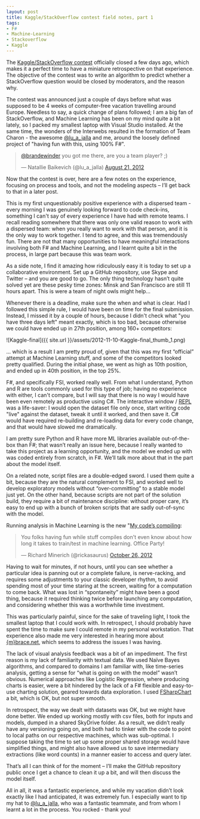 ```yaml
---
layout: post
title: Kaggle/StackOverflow contest field notes, part 1
tags:
- F#
- Machine-Learning
- Stackoverflow
- Kaggle
---
```


The [Kaggle/StackOverflow contest](https://www.kaggle.com/c/predict-closed-questions-on-stack-overflow) officially closed a few days ago, which makes it a perfect time to have a miniature retrospective on that experience. The objective of the contest was to write an algorithm to predict whether a StackOverflow question would be closed by moderators, and the reason why.  

The contest was announced just a couple of days before what was supposed to be 4 weeks of computer-free vacation travelling around Europe. Needless to say, a quick change of plans followed; I am a big fan of StackOverflow, and Machine Learning has been on my mind quite a bit lately, so I packed my smallest laptop with Visual Studio installed. At the same time, the wonders of the Interwebs resulted in the formation of Team Charon - the awesome [@lu_a_jalla](https://twitter.com/lu_a_jalla) and me, around the loosely defined project of "having fun with this, using 100% F#".

<blockquote class="twitter-tweet" data-lang="en"><p lang="en" dir="ltr"><a href="https://twitter.com/brandewinder">@brandewinder</a> you got me there, are you a team player? ;)</p>&mdash; Natallie Baikevich (@lu_a_jalla) <a href="https://twitter.com/lu_a_jalla/status/238036265654681601">August 21, 2012</a></blockquote>
<script async src="//platform.twitter.com/widgets.js" charset="utf-8"></script>

Now that the contest is over, here are a few notes on the experience, focusing on process and tools, and not the modeling aspects – I’ll get back to that in a later post.  

<!--more-->

This is my first unquestionably positive experience with a dispersed team - every morning I was genuinely looking forward to code check-ins, something I can't say of every experience I have had with remote teams. I recall reading somewhere that there was only one valid reason to work with a dispersed team: when you really want to work with that person, and it is the only way to work together. I tend to agree, and this was tremendously fun. There are not that many opportunities to have meaningful interactions involving both F# and Machine Learning, and I learnt quite a bit in the process, in large part because this was team work.  

As a side note, I find it amazing how ridiculously easy it is today to set up a collaborative environment. Set up a GitHub repository, use Skype and Twitter – and you are good to go. The only thing technology hasn’t quite solved yet are these pesky time zones: Minsk and San Francisco are still 11 hours apart. This is were a team of night owls might help…  

Whenever there is a deadline, make sure the when and what is clear. Had I followed this simple rule, I would have been on time for the final submission. Instead, I missed it by a couple of hours, because I didn't check what "you have three days left" meant exactly, which is too bad, because otherwise we could have ended up in 27th position, among 160+ competitors:  

![Kaggle-final]({{ site.url }}/assets/2012-11-10-Kaggle-final_thumb_1.png)  

... which is a result I am pretty proud of, given that this was my first “official” attempt at Machine Learning stuff, and some of the competitors looked pretty qualified. During the initial phase, we went as high as 10th position, and ended up in 40th position, in the top 25%.  

F#, and specifically FSI, worked really well. From what I understand, Python and R are tools commonly used for this type of job; having no experience with either, I can't compare, but I will say that there is no way I would have been even remotely as productive using C#. The interactive window / [REPL](http://en.wikipedia.org/wiki/Read%E2%80%93eval%E2%80%93print_loop) was a life-saver: I would open the dataset file only once, start writing code "live" against the dataset, tweak it until it worked, and then save it. C# would have required re-building and re-loading data for every code change, and that would have slowed me dramatically.  

I am pretty sure Python and R have more ML libraries available out-of-the-box than F#; that wasn’t really an issue here, because I really wanted to take this project as a learning opportunity, and the model we ended up with was coded entirely from scratch, in F#. We’ll talk more about that in the part about the model itself.  

On a related note, script files are a double-edged sword. I used them quite a bit, because they are the natural complement to FSI, and worked well to develop exploratory models without “over-committing” to a stable model just yet. On the other hand, because scripts are not part of the solution build, they require a bit of maintenance discipline: without proper care, it’s easy to end up with a bunch of broken scripts that are sadly out-of-sync with the model.  

Running analysis in Machine Learning is the new "[My code’s compiling](http://xkcd.com/303/):   

<blockquote class="twitter-tweet" data-lang="en"><p lang="en" dir="ltr">You folks having fun while stuff compiles don&#39;t even know about how long it takes to train/test in machine learning. Office Party!</p>&mdash; Richard Minerich (@rickasaurus) <a href="https://twitter.com/rickasaurus/status/261931331091574784">October 26, 2012</a></blockquote> <script async src="//platform.twitter.com/widgets.js" charset="utf-8"></script> 

Having to wait for minutes, if not hours, until you can see whether a particular idea is panning out or a complete failure, is nerve-racking, and requires some adjustments to your classic developer rhythm, to avoid spending most of your time staring at the screen, waiting for a computation to come back. What was lost in “spontaneity” might have been a good thing, because it required thinking twice before launching any computation, and considering whether this was a worthwhile time investment.   

This was particularly painful, since for the sake of traveling light, I took the smallest laptop that I could work with. In retrospect, I should probably have spent the time to make sure I could remote in my personal workstation. That experience also made me very interested in hearing more about [{m}brace.net](http://www.youtube.com/watch?v=fmTagG6MNPQ), which seems to address the issues I was having.  

The lack of visual analysis feedback was a bit of an impediment. The first reason is my lack of familiarity with textual data. We used Naïve Bayes algorithms, and compared to domains I am familiar with, like time-series analysis, getting a sense for “what is going on with the model” wasn’t obvious. Numerical approaches like Logistic Regression, where producing charts is easier, were a bit hindered by the lack of a F# flexible and easy-to-use charting solution, geared towards data exploration. I used [FSharpChart](http://code.msdn.microsoft.com/windowsdesktop/FSharpChart-b59073f5) a bit, which is OK, but not super smooth.  

In retrospect, the way we dealt with datasets was OK, but we might have done better. We ended up working mostly with csv files, both for inputs and models, dumped in a shared SkyDrive folder. As a result, we didn’t really have any versioning going on, and both had to tinker with the code to point to local paths on our respective machines, which was sub-optimal. I suppose taking the time to set up some proper shared storage would have simplified things, and might also have allowed us to save intermediary extractions (like word counts) in a manner easier to access and query later.  

That’s all I can think of for the moment – I’ll make the GitHub repository public once I get a chance to clean it up a bit, and will then discuss the model itself.   

All in all, it was a fantastic experience, and while my vacation didn’t look exactly like I had anticipated, it was extremely fun. I especially want to tip my hat to [@lu_a_jalla](https://twitter.com/lu_a_jalla), who was a fantastic teammate, and from whom I learnt a lot in the process. You rocked - thank you! 
